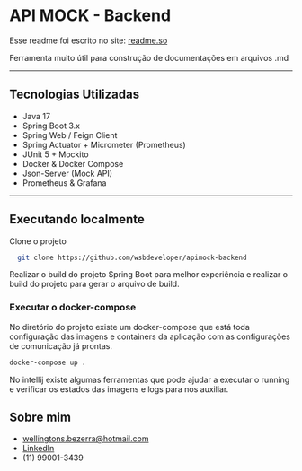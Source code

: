 
# API MOCK - Backend

Esse readme foi escrito no site: [readme.so](https://readme.so) 

Ferramenta muito útil para construção de documentações em arquivos .md

---

## Tecnologias Utilizadas

- Java 17
- Spring Boot 3.x
- Spring Web / Feign Client
- Spring Actuator + Micrometer (Prometheus)
- JUnit 5 + Mockito
- Docker & Docker Compose
- Json-Server (Mock API)
- Prometheus & Grafana

---



## Executando localmente

Clone o projeto

```bash
  git clone https://github.com/wsbdeveloper/apimock-backend
```

Realizar o build do projeto Spring Boot para melhor experiência e realizar o build do projeto para gerar o arquivo de build.

### Executar o docker-compose

No diretório do projeto existe um docker-compose que está toda configuração das imagens e containers da aplicação com as configurações de comunicação já prontas.


```bash
docker-compose up .
```

No intellij existe algumas ferramentas que pode ajudar a executar o running e verificar os estados das imagens e logs para nos auxiliar.

## Sobre mim

- wellingtons.bezerra@hotmail.com  
- [LinkedIn](https://linkedin.com/in/wellington-bezerra-dev)
- (11) 99001-3439
